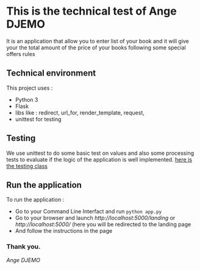 # This is the technical test of Ange DJEMO

 It is an application that allow you to enter list of your book
 and it will give your the total amount of the price of your books following some special offers rules

## Technical environment
This project uses :
* Python 3
* Flask
* libs like : redirect, url_for, render_template, request, 
* unittest for testing

## Testing
We use unittest to do some basic test on values and also some processing tests to evaluate if the logic of the application is well implemented. 
[here is the testing class](https://github.com/DJEMOA/ekinoxTechnicalTest/blob/main/test_app.py)

## Run the application
To run the application :
* Go to your Command Line Interfact and run ```python app.py```
* Go to your browser and launch *http://localhost:5000/landing* or *http://localhost:5000/* (here you will be redirected to the landing page
* And follow the instructions in the page

### Thank you.
*Ange DJEMO*
